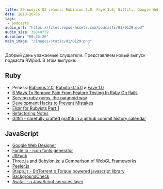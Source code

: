 ```yaml
---
title: 29 выпуск 01 сезона. Rubinius 2.0, Faye 1.0, Gitfiti, Google Web Designer, JSFuck и прочее
date: 2013-10-06
tags:
 - podcasts
audio_url: "https://files.rwpod-assets.com/podcasts/01/0129.mp3"
audio_size: 35040739
duration: "00:36:26"
main_image: "/images/static/01/0129.png"
---
```


Добрый день уважаемые слушатели. Представляем новый выпуск подкаста RWpod. В этом выпуске:

## Ruby

 - Релизы [Rubinius 2.0](http://rubini.us/2013/10/04/rubinius-2-0-released/), [Ruboto 0.15.0](http://ruboto.org/2013/10/03/Ruboto-0.15.0-release-doc.html) и [Faye 1.0](http://blog.jcoglan.com/2013/10/01/announcing-faye-1-0/)
 - [6 Ways To Remove Pain From Feature Testing In Ruby On Rails](http://gaslight.co/blog/6-ways-to-remove-pain-from-feature-testing-in-ruby-on-rails)
 - [Serving ruby gems, the paranoid way](http://blog.gemnasium.com/post/62702069261/serving-ruby-gems-the-paranoid-way)
 - [Development Hacks to Prevent Mistakes](https://www.braintreepayments.com/braintrust/development-hacks-to-prevent-mistakes)
 - [Elixir for Rubyists Part 1](http://www.natescottwest.com/blog/2013/09/26/elixir-for-rubyists/)
 - [Refactoring Notes](http://ghendry.net/refactor.html)
 - [Gitfiti - carefully crafted graffiti in a github commit history calendar](https://github.com/gelstudios/gitfiti)

## JavaScript

 - [Google Web Designer](https://www.google.com/webdesigner/)
 - [Fontello - icon fonts generator](http://fontello.com/)
 - [JSFuck](http://www.jsfuck.com/)
 - [Three.js and Babylon.js: a Comparison of WebGL Frameworks](http://www.sitepoint.com/three-js-babylon-js-comparison-webgl-frameworks/)
 - [Peeler.js](http://mattduvall.com/peeler.js/)
 - [Btapp.js - BitTorrent's Torque powered javascript library](http://btappjs.com/)
 - [BackgroundCheck](http://www.kennethcachia.com/background-check/)
 - [Avatar - a JavaScript services layer](https://avatar.java.net/)

